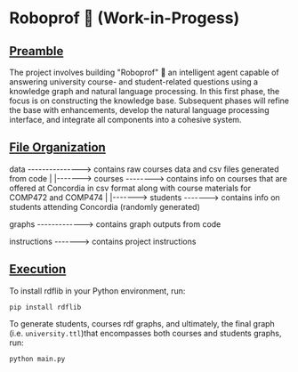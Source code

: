 # Roboprof :robot: (Work-in-Progess)


## [Preamble](#preamble-section)
The project involves building "Roboprof" :robot: an intelligent agent capable of answering university course- and student-related questions using a knowledge graph and natural language processing. In this first phase, the focus is on constructing the knowledge base. Subsequent phases will refine the base with enhancements, develop the natural language processing interface, and integrate all components into a cohesive system. 


## [File Organization](file-organization-section)
data ---------------> contains raw courses data and csv files generated from code
            |
            |-------> courses --------> contains info on courses that are offered at Concordia in csv format along with course materials for COMP472 and COMP474
            |
            |-------> students -------> contains info on students attending Concordia (randomly generated)
            
graphs -------------> contains graph outputs from code

instructions -------> contains project instructions


## [Execution](execution-section)
To install rdflib in your Python environment, run:
``` 
pip install rdflib
```

To generate students, courses rdf graphs, and ultimately, the final graph (i.e. `university.ttl`)that encompasses both courses and students graphs, run:
``` 
python main.py
```
